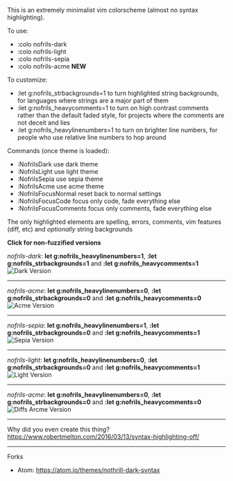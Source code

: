 This is an extremely minimalist vim colorscheme (almost no syntax highlighting).

To use:
- :colo nofrils-dark
- :colo nofrils-light
- :colo nofrils-sepia
- :colo nofrils-acme **NEW**

To customize:
- :let g:nofrils\_strbackgrounds=1 to turn highlighted string backgrounds, for languages where strings are a major part of them
- :let g:nofrils\_heavycomments=1 to turn on high contrast comments rather than the default faded style, for projects where the comments are not deceit and lies
- :let g:nofrils\_heavylinenumbers=1 to turn on brighter line numbers, for people who use relative line numbers to hop around

Commands (once theme is loaded):
- :NofrilsDark use dark theme
- :NofrilsLight use light theme
- :NofrilsSepia use sepia theme
- :NofrilsAcme use acme theme
- :NofrilsFocusNormal reset back to normal settings
- :NofrilsFocusCode focus only code, fade everything else
- :NofrilsFocusComments focus only comments, fade everything else

The only highlighted elements are spelling, errors, comments, vim features (diff, etc) and *optionally* string backgrounds

**Click for non-fuzzified versions**

*nofrils-dark*: **let g:nofrils_heavylinenumbers=1**, **:let g:nofrils_strbackgrounds=1** and **:let g:nofrils_heavycomments=1**
![Dark Version](http://i.imgur.com/1lUx2hY.png)

----

*nofrils-acme*: **let g:nofrils_heavylinenumbers=0**, **:let g:nofrils_strbackgrounds=0** and **:let g:nofrils_heavycomments=0**
![Acme Version](http://i.imgur.com/yn7OJrY.png)

----

*nofrils-sepia*: **let g:nofrils_heavylinenumbers=1**, **:let g:nofrils_strbackgrounds=0** and **:let g:nofrils_heavycomments=1**
![Sepia Version](http://i.imgur.com/zwW5kir.png)

----

*nofrils-light*: **let g:nofrils_heavylinenumbers=0**, **:let g:nofrils_strbackgrounds=0** and **:let g:nofrils_heavycomments=1**
![Light Version](http://i.imgur.com/XXoxztJ.png)

----

*nofrils-acme*: **let g:nofrils_heavylinenumbers=0**, **:let g:nofrils_strbackgrounds=0** and **:let g:nofrils_heavycomments=0**
![Diffs Arcme Version](http://i.imgur.com/cLcbq7M.png)




----

Why did you even create this thing?  https://www.robertmelton.com/2016/03/13/syntax-highlighting-off/

----

Forks

- Atom: https://atom.io/themes/nothrill-dark-syntax
